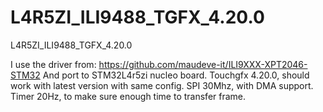 # L4R5ZI_ILI9488_TGFX_4.20.0
 L4R5ZI_ILI9488_TGFX_4.20.0

I use the driver from: https://github.com/maudeve-it/ILI9XXX-XPT2046-STM32
And port to STM32L4r5zi nucleo board.
Touchgfx 4.20.0, should work with latest version with same config.
SPI 30Mhz, with DMA support.
Timer 20Hz, to make sure enough time to transfer frame.


